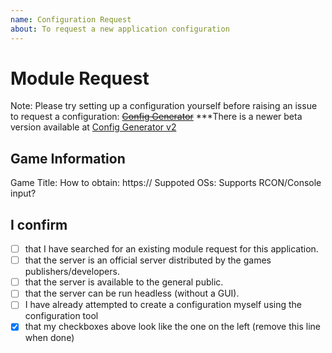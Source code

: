 ```yaml
---
name: Configuration Request
about: To request a new application configuration
---
```


# Module Request

Note: Please try setting up a configuration yourself before raising an issue to request a configuration:  [~~Config Generator~~](https://config.getamp.sh/)
***There is a newer beta version available at [Config Generator v2](https://iceofwraith.github.io/GenericConfigGen/)

## Game Information

Game Title:
How to obtain: https://
Suppoted OSs:
Supports RCON/Console input?

## I confirm
<!-- Put an x in the square brackets to confirm, make sure there's no spaces so it's just [x] -->
- [ ] that I have searched for an existing module request for this application.
- [ ] that the server is an official server distributed by the games publishers/developers.
- [ ] that the server is available to the general public.
- [ ] that the server can be run headless (without a GUI).
- [ ] I have already attempted to create a configuration myself using the configuration tool
- [x] that my checkboxes above look like the one on the left (remove this line when done)
